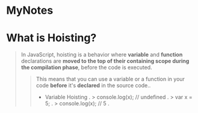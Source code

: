 # MyNotes
# What is Hoisting?
>In JavaScript, hoisting is a behavior where **variable** and **function** declarations are **moved to the top of their containing scope during the compilation phase**, before the code is executed. 
>>This means that you can use a variable or a function in your code **before** it's  **declared** in the source code..
>> * Variable Hoisting .
     > console.log(x); // undefined .
     > var x = 5; .
     > console.log(x); // 5 .




